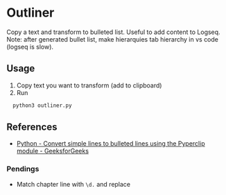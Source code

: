 # Outliner

Copy a text and transform to bulleted list. Useful to add content to Logseq.
Note: after generated bullet list, make hierarquies tab hierarchy in vs code (logseq is slow).

## Usage

1. Copy text you want to transform (add to clipboard)
2. Run
```python
  python3 outliner.py
```

## References
- [Python - Convert simple lines to bulleted lines using the Pyperclip module - GeeksforGeeks](https://www.geeksforgeeks.org/python-convert-simple-lines-to-bulleted-lines-using-the-pyperclip-module/)

### Pendings
- Match chapter line with `\d.` and replace
